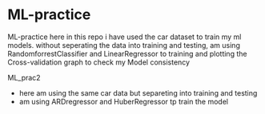 # ML-practice 
ML-practice
here in this repo i have used the car dataset to train my ml models. 
without seperating the data into training and testing,
am using RandomforrestClassifier and LinearRegressor to training 
and plotting the Cross-validation graph to check my Model consistency

ML_prac2
- here am using the same car data but separeting into training and testing 
- am using ARDregressor and HuberRegressor tp train the model

